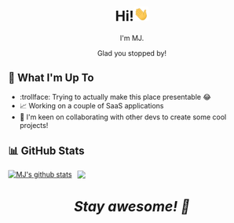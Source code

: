 <h1 align='center'> Hi!<img src="https://raw.githubusercontent.com/ABSphreak/ABSphreak/master/gifs/Hi.gif" width="30px"></h1>

<p align='center'>
I'm MJ.
</p>
<p align='center'>Glad you stopped by!</p>

## 🤔 What I'm Up To
- :trollface: Trying to actually make this place presentable :joy:
- :chart_with_upwards_trend: Working on a couple of SaaS applications
- 👯 I'm keen on collaborating with other devs to create some cool projects!


## 📊 GitHub Stats
<div class='container' display='flex' justify-content='space-evenly'>
 <a href="https://github.com/mjnyn/github-readme-stats"><img align="center" src="https://github-readme-stats.vercel.app/api?username=mjnyn&show_icons=true&theme=radical&include_all_commits=true" alt="MJ's github stats" /></a> &nbsp; <a href="https://github.com/mjnyn/github-readme-stats"><img align="center" src="https://github-readme-stats.vercel.app/api/top-langs/?username=mjnyn&theme=radical&layout=compact&count-private=true" /></a> 
</div>
<h1 align='center'><i>Stay awesome! 🚀</i></h1>
